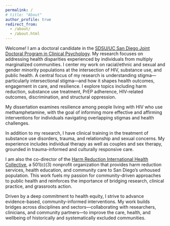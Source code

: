 ```yaml
---
permalink: /
# title: "About"
author_profile: true
redirect_from: 
  - /about/
  - /about.html
---
```


Welcome! I am a doctoral candidate in the [SDSU/UC San Diego Joint Doctoral Program in Clinical Psychology](https://psychology.sdsu.edu/doctoral/clinical/dafna-paltin/). My research focuses on addressing health disparities experienced by individuals from multiply marginalized communities. I center my work on racial/ethnic and sexual and gender minority populations at the intersection of HIV, substance use, and public health. A central focus of my research is understanding stigma—particularly intersectional stigma—and how it shapes health outcomes, engagement in care, and resilience. I explore topics including harm reduction, substance use treatment, PrEP adherence, HIV-related outcomes, discrimination, and structural oppression.

My dissertation examines resilience among people living with HIV who use methamphetamine, with the goal of informing more effective and affirming interventions for individuals navigating overlapping stigmas and health challenges.

In addition to my research, I have clinical training in the treatment of substance use disorders, trauma, and relationship and sexual concerns. My experience includes individual therapy as well as couples and sex therapy, grounded in trauma-informed and culturally responsive care.

I am also the co-director of the [Harm Reduction International Health Collective](https://internationalhealthcollective.org/harm-reduction/), a 501(c)(3) nonprofit organization that provides harm reduction services, health education, and community care to San Diego’s unhoused population. This work fuels my passion for community-driven approaches to public health and reinforces the importance of bridging research, clinical practice, and grassroots action.

Driven by a deep commitment to health equity, I strive to advance evidence-based, community-informed interventions. My work builds bridges across disciplines and sectors—collaborating with researchers, clinicians, and community partners—to improve the care, health, and wellbeing of historically and systematically excluded communities.